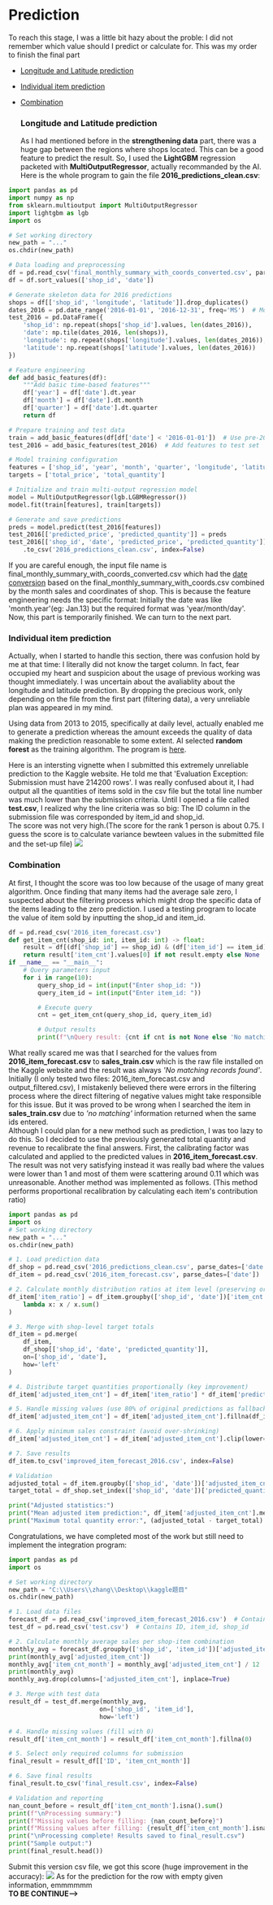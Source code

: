 # Prediction

To reach this stage, I was a little bit hazy about the proble: I did not remember which value should I predict or calculate for. 
This was my order to finish the final part
- [Longitude and Latitude prediction](#section-1)
- [Individual item prediction](#section-2)
- [Combination](#section-3)

  ### Longitude and Latitude prediction <a id="section-1"></a>
  As I had mentioned before in the **strengthening data** part, there was a huge gap between the regions where shops located.
  This can be a good feature to predict the result.
  So, I used the **LightGBM** regression packeted with **MultiOutputRegressor**, actually recommanded by the AI.
  Here is the whole program to gain the file **2016_predictions_clean.csv**:
```python
import pandas as pd
import numpy as np
from sklearn.multioutput import MultiOutputRegressor
import lightgbm as lgb
import os

# Set working directory
new_path = "..."
os.chdir(new_path)

# Data loading and preprocessing
df = pd.read_csv('final_monthly_summary_with_coords_converted.csv', parse_dates=['date'])
df = df.sort_values(['shop_id', 'date'])

# Generate skeleton data for 2016 predictions
shops = df[['shop_id', 'longitude', 'latitude']].drop_duplicates()
dates_2016 = pd.date_range('2016-01-01', '2016-12-31', freq='MS')  # Monthly start frequency
test_2016 = pd.DataFrame({
    'shop_id': np.repeat(shops['shop_id'].values, len(dates_2016)),
    'date': np.tile(dates_2016, len(shops)),
    'longitude': np.repeat(shops['longitude'].values, len(dates_2016)),
    'latitude': np.repeat(shops['latitude'].values, len(dates_2016))
})

# Feature engineering
def add_basic_features(df):
    """Add basic time-based features"""
    df['year'] = df['date'].dt.year
    df['month'] = df['date'].dt.month
    df['quarter'] = df['date'].dt.quarter
    return df

# Prepare training and test data
train = add_basic_features(df[df['date'] < '2016-01-01'])  # Use pre-2016 data for training
test_2016 = add_basic_features(test_2016)  # Add features to test set

# Model training configuration
features = ['shop_id', 'year', 'month', 'quarter', 'longitude', 'latitude']
targets = ['total_price', 'total_quantity']

# Initialize and train multi-output regression model
model = MultiOutputRegressor(lgb.LGBMRegressor())
model.fit(train[features], train[targets])

# Generate and save predictions
preds = model.predict(test_2016[features])
test_2016[['predicted_price', 'predicted_quantity']] = preds
test_2016[['shop_id', 'date', 'predicted_price', 'predicted_quantity']] \
    .to_csv('2016_predictions_clean.csv', index=False)
```
If you are careful enough, the input file name is final_monthly_summary_with_coords_converted.csv which had the [date conversion](\Prediction\date_conversion.py) based on the final_monthly_summary_with_coords.csv combined by the month sales and coordinates of shop.
This is because the feature engineering needs the specific format: Initially the date was like 'month.year'(eg: Jan.13) but the required format was 'year/month/day'. \
Now, this part is temporarily finished. We can turn to the next part.

### Individual item prediction <a id="section-2"></a>
Actually, when I started to handle this section, there was confusion hold by me at that time: I literally did not know the target column.
In fact, fear occupied my heart and suspicion about the usage of previous working was thought immediately. 
I was uncertain about the avaliablity about the longitude and latitude prediction.
By dropping the precious work, only depending on the file from the first part (filtering data), a very unreliable plan was appeared in my mind.

Using data from 2013 to 2015, specifically at daily level, actually enabled me to generate a prediction whereas the amount exceeds the quality of data making the prediction reasonable to some extent.
AI selected **random forest** as the training algorithm. The program is [here](\Prediction\item_prediction.py).

Here is an intersting vignette when I submitted this extremely unreliable prediction to the Kaggle website. He told me that 'Evaluation Exception: Submission must have 214200 rows'. 
I was really confused about it, I had output all the quantities of items sold in the csv file but the total line number was much lower than the submission criteria.
Until I opened a file called **test.csv**, I realized why the line criteria was so big: The ID column in the submission file was corresponded by item_id and shop_id.  \
The score was not very high.(The score for the rank 1 person is about 0.75. I guess the score is to calculate variance bewteen values in the submitted file and the set-up file)
![](https://github.com/I0-OVI/Kaggle-problem/blob/main/Static/Image/submission-1.png?raw=true)

### Combination <a id="section-3"></a>
At first, I thought the score was too low because of the usage of many great algorithm. Once finding that many items had the average sale zero, I suspected about the filtering process which might drop the specific data of the items leading to the zero prediction. I used a testing program to locate the value of item sold by inputting the shop_id and item_id.
```python
df = pd.read_csv('2016_item_forecast.csv')
def get_item_cnt(shop_id: int, item_id: int) -> float:
    result = df[(df['shop_id'] == shop_id) & (df['item_id'] == item_id)]
    return result['item_cnt'].values[0] if not result.empty else None
if __name__ == "__main__":
    # Query parameters input
    for i in range(10):
        query_shop_id = int(input("Enter shop_id: "))
        query_item_id = int(input("Enter item_id: "))

        # Execute query
        cnt = get_item_cnt(query_shop_id, query_item_id)

        # Output results
        print(f"\nQuery result: {cnt if cnt is not None else 'No matching records found'}")
```
What really scared me was that I searched for the values from **2016_item_forecast.csv** to **sales_train.csv** which is the raw file installed on the Kaggle website and the result was always *'No matching records found'*. Initially (I only tested two files: 2016_item_forecast.csv and output_filtered.csv), I mistakenly believed there were errors in the filtering process where the direct filtering of negative values might take responsible for this issue. But it was proved to be wrong when I searched the item in **sales_train.csv** due to *'no matching'* information returned when the same ids entered. \
Although I could plan for a new method such as prediction, I was too lazy to do this. So I decided to use the previously generated total quantity and revenue to recalibrate the final answers. First, the calibrating factor was calculated and applied to the predicted values in  **2016_item_forecast.csv**. The result was not very satisfying instead it was really bad where the values were lower than 1 and most of them were scattering around 0.11 which was unreasonable. Another method was implemented as follows. (This method performs proportional recalibration by calculating each item's contribution ratio)
```python
import pandas as pd
import os
# Set working directory
new_path = "..."
os.chdir(new_path)

# 1. Load prediction data
df_shop = pd.read_csv('2016_predictions_clean.csv', parse_dates=['date'])  # Shop-level predictions
df_item = pd.read_csv('2016_item_forecast.csv', parse_dates=['date'])     # Item-level predictions

# 2. Calculate monthly distribution ratios at item level (preserving original distribution)
df_item['item_ratio'] = df_item.groupby(['shop_id', 'date'])['item_cnt'].transform(
    lambda x: x / x.sum()
)

# 3. Merge with shop-level target totals
df_item = pd.merge(
    df_item,
    df_shop[['shop_id', 'date', 'predicted_quantity']],
    on=['shop_id', 'date'],
    how='left'
)

# 4. Distribute target quantities proportionally (key improvement)
df_item['adjusted_item_cnt'] = df_item['item_ratio'] * df_item['predicted_quantity']

# 5. Handle missing values (use 80% of original predictions as fallback)
df_item['adjusted_item_cnt'] = df_item['adjusted_item_cnt'].fillna(df_item['item_cnt'] * 0.8)

# 6. Apply minimum sales constraint (avoid over-shrinking)
df_item['adjusted_item_cnt'] = df_item['adjusted_item_cnt'].clip(lower=0.5)  # Minimum 0.5 units

# 7. Save results
df_item.to_csv('improved_item_forecast_2016.csv', index=False)

# Validation
adjusted_total = df_item.groupby(['shop_id', 'date'])['adjusted_item_cnt'].sum()
target_total = df_shop.set_index(['shop_id', 'date'])['predicted_quantity']

print("Adjusted statistics:")
print("Mean adjusted item prediction:", df_item['adjusted_item_cnt'].mean())
print("Maximum total quantity error:", (adjusted_total - target_total).abs().max())
```
Congratulations, we have completed most of the work but still need to implement the integration program:
```python
import pandas as pd
import os

# Set working directory
new_path = "C:\\Users\\zhang\\Desktop\\kaggle题目"
os.chdir(new_path)

# 1. Load data files
forecast_df = pd.read_csv('improved_item_forecast_2016.csv')  # Contains date, shop_id, item_id, item_cnt
test_df = pd.read_csv('test.csv')  # Contains ID, item_id, shop_id

# 2. Calculate monthly average sales per shop-item combination
monthly_avg = forecast_df.groupby(['shop_id', 'item_id'])['adjusted_item_cnt'].sum().reset_index()
print(monthly_avg['adjusted_item_cnt'])
monthly_avg['item_cnt_month'] = monthly_avg['adjusted_item_cnt'] / 12  # Convert annual to monthly average
print(monthly_avg)
monthly_avg.drop(columns=['adjusted_item_cnt'], inplace=True)

# 3. Merge with test data
result_df = test_df.merge(monthly_avg,
                         on=['shop_id', 'item_id'],
                         how='left')

# 4. Handle missing values (fill with 0)
result_df['item_cnt_month'] = result_df['item_cnt_month'].fillna(0)

# 5. Select only required columns for submission
final_result = result_df[['ID', 'item_cnt_month']]

# 6. Save final results
final_result.to_csv('final_result.csv', index=False)

# Validation and reporting
nan_count_before = result_df['item_cnt_month'].isna().sum()
print(f"\nProcessing summary:")
print(f"Missing values before filling: {nan_count_before}")
print(f"Missing values after filling: {result_df['item_cnt_month'].isna().sum()}")
print("\nProcessing complete! Results saved to final_result.csv")
print("Sample output:")
print(final_result.head())
```
Submit this version csv file, we got this score (huge improvement in the accuracy):
![](https://github.com/I0-OVI/Kaggle-problem/blob/main/Static/Image/submission-2.png?raw=true)
As for the prediction for the row with empty given information, emmmmmm\
**TO BE CONTINUE-->**
